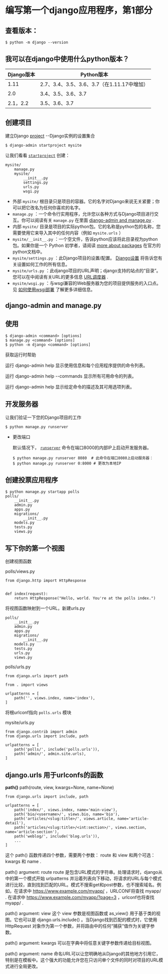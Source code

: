 # 编写第一个django应用程序，第1部分

## 查看版本： 

```
$ python -m django --version
```

## 我可以在django中使用什么python版本？

| Django版本 | Python版本                                 |
| ---------- | ------------------------------------------ |
| 1.11       | 2.7、3.4、3.5、3.6、3.7（在1.11.17中增加） |
| 2.0        | 3.4、3.5、3.6、3.7                         |
| 2.1，2.2   | 3.5、3.6、3.7                              |

## 创建项目

建立Django [project](https://www.osgeo.cn/django/glossary.html#term-project) --Django实例的设置集合

```
$ django-admin startproject mysite
```

让我们看看 [`startproject`](https://www.osgeo.cn/django/ref/django-admin.html#django-admin-startproject) 创建：

```
mysite/
    manage.py
    mysite/
        __init__.py
        settings.py
        urls.py
        wsgi.py
```

- 外部 `mysite/` 根目录只是项目的容器。它的名字对Django来说无关紧要；你可以把它改名为任何你喜欢的名字。
- `manage.py` ：一个命令行实用程序，允许您以各种方式与Django项目进行交互。你可以阅读有关 `manage.py` 在里面 [django-admin and manage.py](https://www.osgeo.cn/django/ref/django-admin.html) .
- 内部 `mysite/` 目录是项目的实际python包。它的名称是python包的名称，您需要使用它来导入其中的任何内容（例如 `mysite.urls` ）
- `mysite/__init__.py` ：一个空文件，告诉python应该将此目录视为python包。如果你是一个 Python 初学者，请阅读 [more about packages](https://docs.python.org/3/tutorial/modules.html#tut-packages) 在官方的python文档中。
- `mysite/settings.py` ：此Django项目的设置/配置。 [Django设置](https://www.osgeo.cn/django/topics/settings.html) 将告诉您有关设置如何工作的所有信息。
- `mysite/urls.py` ：此django项目的URL声明；django支持的站点的“目录”。您可以在中阅读有关URL的更多信息 [URL调度器](https://www.osgeo.cn/django/topics/http/urls.html) .
- `mysite/wsgi.py` ：与wsgi兼容的Web服务器为您的项目提供服务的入口点。见 [如何使用wsgi部署](https://www.osgeo.cn/django/howto/deployment/wsgi/index.html) 了解更多详细信息。



## django-admin and manage.py

## 使用

```
$ django-admin <command> [options]
$ manage.py <command> [options]
$ python -m django <command> [options]
```

获取运行时帮助

运行 django-admin help 显示使用信息和每个应用程序提供的命令列表。

运行 django-admin help --commands 显示所有可用命令的列表。

运行 django-admin help <command> 显示给定命令的描述及其可用选项列表。





## 开发服务器

让我们验证一下您的Django项目的工作

```
$ python manage.py runserver
```
- 更改端口

  默认情况下， [`runserver`](https://www.osgeo.cn/django/ref/django-admin.html#django-admin-runserver) 命令在端口8000的内部IP上启动开发服务器。

  ```
  $ python manage.py runserver 8080  # 此命令在端口8080上启动服务器：
  $ python manage.py runserver 0:8000 # 更改为本地IP
  
  ```

## 创建投票应用程序

```
$ python manage.py startapp polls
polls/
    __init__.py
    admin.py
    apps.py
    migrations/
        __init__.py
    models.py
    tests.py
    views.py
```

## 写下你的第一个视图

创建视图函数

polls/views.py

```
from django.http import HttpResponse


def index(request):
    return HttpResponse("Hello, world. You're at the polls index.")
```

将视图函数映射到一个URL，新建urls.py

```
polls/
    __init__.py
    admin.py
    apps.py
    migrations/
        __init__.py
    models.py
    tests.py
    urls.py
    views.py
```

polls/urls.py

```
from django.urls import path

from . import views

urlpatterns = [
    path('', views.index, name='index'),
]
```

将根urlconf指向 `polls.urls` 模块

mysite/urls.py

```
from django.contrib import admin
from django.urls import include, path

urlpatterns = [
    path('polls/', include('polls.urls')),
    path('admin/', admin.site.urls),
]
```



## django.urls 用于urlconfs的函数

**path()**
path(route, view, kwargs=None, name=None)

```
from django.urls import include, path

urlpatterns = [
    path('index/', views.index, name='main-view'),
    path('bio/<username>/', views.bio, name='bio'),
    path('articles/<slug:title>/', views.article, name='article-detail'),
    path('articles/<slug:title>/<int:section>/', views.section, name='article-section'),
    path('weblog/', include('blog.urls')),
    ...
]
```

这个 path() 函数传递四个参数，需要两个参数： route 和 view 和两个可选： kwargs 和 name . 

path() argument: route
route 是包含URL模式的字符串。处理请求时，django从中的第一个模式开始 urlpatterns 并沿着列表向下移动，将请求的URL与每个模式进行比较，直到找到匹配的URL。模式不搜索get和post参数，也不搜索域名。例如，在请求中 https://www.example.com/myapp/ ，URLCONF将查找 myapp/ . 在请求中 https://www.example.com/myapp/?page=3 ，urlconf也将查找 myapp/ .

path() argument: view
这个 view 参数是视图函数或 as_view() 用于基于类的视图。它也可以是 django.urls.include() 。当Django找到匹配的模式时，它使用 HttpRequest 对象作为第一个参数，并将路由中的任何“捕获”值作为关键字参数。

path() argument: kwargs
可以在字典中将任意关键字参数传递给目标视图。

path() argument: name
命名URL可以让您明确地从Django的其他地方引用它，特别是在模板中。这个强大的功能允许您在只访问单个文件的同时对项目的URL模式进行全局更改。